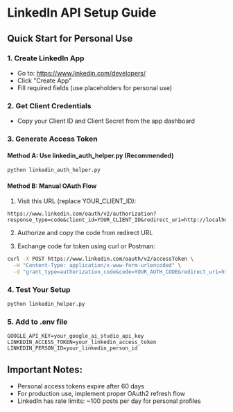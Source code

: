 # LinkedIn API Setup Guide

## Quick Start for Personal Use

### 1. Create LinkedIn App
- Go to: https://www.linkedin.com/developers/
- Click "Create App"
- Fill required fields (use placeholders for personal use)

### 2. Get Client Credentials
- Copy your Client ID and Client Secret from the app dashboard

### 3. Generate Access Token

#### Method A: Use linkedin_auth_helper.py (Recommended)
```bash
python linkedin_auth_helper.py
```

#### Method B: Manual OAuth Flow
1. Visit this URL (replace YOUR_CLIENT_ID):
```
https://www.linkedin.com/oauth/v2/authorization?response_type=code&client_id=YOUR_CLIENT_ID&redirect_uri=http://localhost:3000&scope=r_liteprofile%20w_member_social
```

2. Authorize and copy the code from redirect URL

3. Exchange code for token using curl or Postman:
```bash
curl -X POST https://www.linkedin.com/oauth/v2/accessToken \
  -H "Content-Type: application/x-www-form-urlencoded" \
  -d "grant_type=authorization_code&code=YOUR_AUTH_CODE&redirect_uri=http://localhost:3000&client_id=YOUR_CLIENT_ID&client_secret=YOUR_CLIENT_SECRET"
```

### 4. Test Your Setup
```bash
python linkedin_helper.py
```

### 5. Add to .env file
```
GOOGLE_API_KEY=your_google_ai_studio_api_key
LINKEDIN_ACCESS_TOKEN=your_linkedin_access_token
LINKEDIN_PERSON_ID=your_linkedin_person_id
```

## Important Notes:
- Personal access tokens expire after 60 days
- For production use, implement proper OAuth2 refresh flow
- LinkedIn has rate limits: ~100 posts per day for personal profiles
